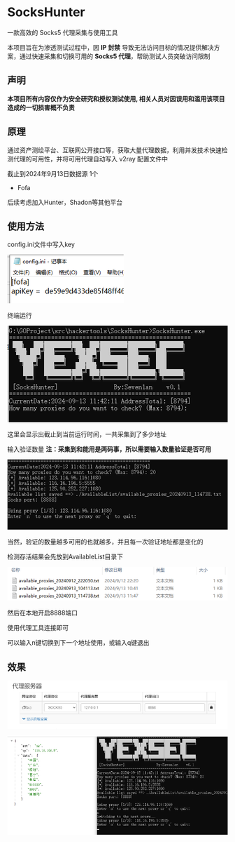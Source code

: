 # SocksHunter

一款高效的 Socks5 代理采集与使用工具

本项目旨在为渗透测试过程中，因 **IP 封禁** 导致无法访问目标的情况提供解决方案，通过快速采集和切换可用的 **Socks5 代理**，帮助测试人员突破访问限制



## 声明

**本项目所有内容仅作为安全研究和授权测试使用, 相关人员对因误用和滥用该项目造成的一切损害概不负责**



## 原理

通过资产测绘平台、互联网公开接口等，获取大量代理数据，利用并发技术快速检测代理的可用性，并将可用代理自动写入 v2ray 配置文件中



截止到2024年9月13日数据源  1个

- Fofa

后续考虑加入Hunter，Shadon等其他平台



## 使用方法

config.ini文件中写入key

 ![image-20240913143624936](./img/\image-20240913143624936.png)

终端运行

 ![image-20240913114219626](./img/image-20240913114219626.png)



这里会显示出截止到当前运行时间，一共采集到了多少地址 	

输入验证数量 	**注：采集到和能用是两码事，所以需要输入数量验证是否可用**

 ![image-20240913114758265](./img/image-20240913114751185.png)

当然，验证的数量越多可用的也就越多，并且每一次验证地址都是变化的

检测存活结果会先放到AvailableList目录下

 ![image-20240913115122898](./img/image-20240913115122898.png)

然后在本地开启8888端口

使用代理工具连接即可

可以输入n键切换到下一个地址使用，或输入q键退出



## 效果

 ![image-20240913142921321](./img/image-20240913142921321.png)

 ![image-20240913143031253](./img/image-20240913143031253.png)




